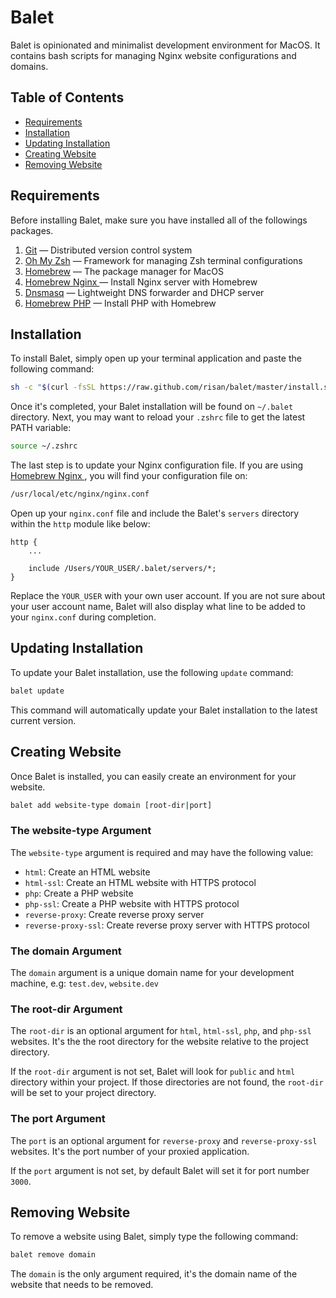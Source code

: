 # Balet

Balet is opinionated and minimalist development environment for MacOS. It contains bash scripts for managing Nginx website configurations and domains.

## Table of Contents

* [Requirements](#requirements)
* [Installation](#installation)
* [Updating Installation](#updating-installation)
* [ Creating Website](#creating-website)
* [ Removing Website](#removing-website)

## Requirements

Before installing Balet, make sure you have installed all of the followings packages.

1. [Git](https://git-scm.com/book/en/v1/Getting-Started-Installing-Git#Installing-on-Mac) — Distributed version control system
2. [Oh My Zsh](http://ohmyz.sh) — Framework for managing Zsh terminal configurations
3. [Homebrew](https://brew.sh) — The package manager for MacOS
4. [Homebrew Nginx ](https://github.com/Homebrew/homebrew-nginx) — Install Nginx server with Homebrew
5. [Dnsmasq](http://www.thekelleys.org.uk/dnsmasq/doc.html) — Lightweight DNS forwarder and DHCP server
6. [Homebrew PHP](https://github.com/Homebrew/homebrew-php) — Install PHP with Homebrew

## Installation

To install Balet, simply open up your terminal application and paste the following command:

```bash
sh -c "$(curl -fsSL https://raw.github.com/risan/balet/master/install.sh)"
```

Once it's completed, your Balet installation will be found on `~/.balet` directory. Next, you may want to reload your `.zshrc` file to get the latest PATH variable:

```bash
source ~/.zshrc
```

The last step is to update your Nginx configuration file. If you are using [Homebrew Nginx ](https://github.com/Homebrew/homebrew-nginx), you will find your configuration file on:

```bash
/usr/local/etc/nginx/nginx.conf
```

Open up your `nginx.conf` file and include the Balet's `servers` directory within the `http` module like below:

```nginx
http {
    ...

    include /Users/YOUR_USER/.balet/servers/*;
}
```

Replace the `YOUR_USER` with your own user account. If you are not sure about your user account name, Balet will also display what line to be added to your `nginx.conf` during completion.

## Updating Installation

To update your Balet installation, use the following `update` command:

```bash
balet update
```

This command will automatically update your Balet installation to the latest current version.

## Creating Website

Once Balet is installed, you can easily create an environment for your website.

```bash
balet add website-type domain [root-dir|port]
```

### The website-type Argument

The `website-type` argument is required and may have the following value:

- `html`: Create an HTML website
- `html-ssl`: Create an HTML website with HTTPS protocol
- `php`: Create a PHP website
- `php-ssl`: Create a PHP website with HTTPS protocol
- `reverse-proxy`: Create reverse proxy server
- `reverse-proxy-ssl`: Create reverse proxy server with HTTPS protocol

### The domain Argument

The `domain` argument is a unique domain name for your development machine, e.g: `test.dev`, `website.dev`

### The root-dir Argument

The `root-dir` is an optional argument for `html`, `html-ssl`, `php`, and `php-ssl` websites. It's the the root directory for the website relative to the project directory.

If the `root-dir` argument is not set, Balet will look for `public` and `html` directory within your project. If those directories are not found, the `root-dir` will be set to your project directory.

### The port Argument

The `port` is an optional argument for `reverse-proxy` and `reverse-proxy-ssl` websites. It's the port number of your proxied application.

If the `port` argument is not set, by default Balet will set it for port number `3000`.

## Removing Website

To remove a website using Balet, simply type the following command:

```bash
balet remove domain
```

The `domain` is the only argument required, it's the domain name of the website that needs to be removed.
